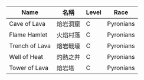 | Name                           | 名稱             | Level | Race      |
|--------------------------------|------------------|-------|-----------|
| Cave of Lava                   | 熔岩洞窟         | C     | Pyronians |
| Flame Hamlet                   | 火焰村落         | C     | Pyronians |
| Trench of Lava                 | 熔岩戰壕         | C     | Pyronians |
| Well of Heat                   | 灼熱之井         | C     | Pyronians |
| Tower of Lava                  | 熔岩塔           | C     | Pyronians |
